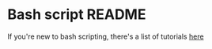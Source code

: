 # Bash script README
If you're new to bash scripting, there's a list of tutorials [here](http://wiki.bash-hackers.org/scripting/tutoriallist)
